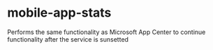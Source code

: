 # mobile-app-stats
Performs the same functionality as Microsoft App Center to continue functionality after the service is sunsetted

